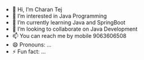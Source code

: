 - 👋 Hi, I’m Charan Tej
- 👀 I’m interested in Java Programming
- 🌱 I’m currently learning Java and SpringBoot
- 💞️ I’m looking to collaborate on Java Development
- 📫 You can reach me by mobile 9063606508
- 😄 Pronouns: ...
- ⚡ Fun fact: ...

<!---
CharanAlli/CharanAlli is a ✨ special ✨ repository because its `README.md` (this file) appears on your GitHub profile.
You can click the Preview link to take a look at your changes.
--->
